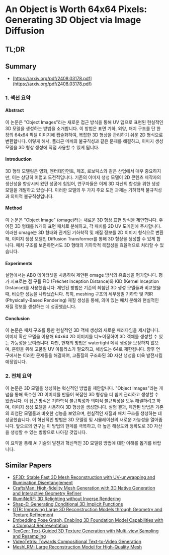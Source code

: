 # An Object is Worth 64x64 Pixels: Generating 3D Object via Image Diffusion
## TL;DR
## Summary
- [https://arxiv.org/pdf/2408.03178.pdf](https://arxiv.org/pdf/2408.03178.pdf)

### 1. 섹션 요약

#### Abstract
이 논문은 "Object Images"라는 새로운 접근 방식을 통해 UV 맵으로 표현된 현실적인 3D 모델을 생성하는 방법을 소개합니다. 이 방법은 표면 기하, 외양, 패치 구조를 단 한 장의 64x64 픽셀 이미지에 캡슐화하여, 복잡한 3D 형상을 관리하기 쉬운 2D 형식으로 변환합니다. 이렇게 해서, 폴리곤 메쉬의 불규칙성과 같은 문제를 해결하고, 이미지 생성 모델을 3D 형상 생성에 직접 사용할 수 있게 됩니다.

#### Introduction
3D 형태 모델링은 영화, 엔터테인먼트, 제조, 로보틱스와 같은 산업에서 매우 중요하지만, 이는 상당히 어렵고 도전적입니다. 기존의 이미지 생성 모델이 2D 콘텐츠 제작자의 생산성을 향상시켜 왔던 성공에 힘입어, 연구자들은 이제 3D 자산의 합성을 위한 생성 모델을 개발하고 있습니다. 이러한 모델의 두 가지 주요 도전 과제는 기하학적 불규칙성과 의미적 불규칙성입니다.

#### Method
이 논문은 "Object Image" (omage)라는 새로운 3D 형상 표현 방식을 제안합니다. 주어진 3D 형태를 N개의 표면 패치로 분해하고, 각 패치를 2D UV 도메인에 주사합니다. 이러한 omage는 3D 형태와 관계된 기하학적 및 재질 정보를 2D 이미지 형식으로 변환해, 이미지 생성 모델인 Diffusion Transformer를 통해 3D 형상을 생성할 수 있게 합니다. 패치 구조를 보존하면서도 3D 형태의 기하학적 복잡성을 효율적으로 처리할 수 있습니다.

#### Experiments
실험에서는 ABO 데이터셋을 사용하여 제안된 omage 방식의 유효성을 평가합니다. 평가 지표로는 점 구름 FID (Fréchet Inception Distance)와 KID (Kernel Inception Distance)를 사용했습니다. 제안된 방법은 기존의 최첨단 3D 생성 모델들과 비교했을 때, 비슷한 성능을 나타냈습니다. 특히, meshing 구조의 세부정밀 기하학 및 PBR (Physically-Based Rendering) 재질 생성을 통해, 의미 있는 패치 분해와 현실적인 재질 정보를 생성하는 데 성공했습니다.

#### Conclusion
이 논문은 패치 구조를 통한 현실적인 3D 객체 생성의 새로운 패러다임을 제시합니다. 이미지 확산 모델을 이용해 64x64 2D 이미지를 디노이징하여 3D 객체를 생성할 수 있는 가능성을 보여줍니다. 다만, 현재의 방법은 watertight 메쉬 생성을 보장하지 않으며, 훈련을 위해 고품질 UV 아틀라스가 필요하고, 해상도는 64로 제한됩니다. 향후 연구에서는 이러한 문제들을 해결하여, 고품질의 구조화된 3D 자산 생성을 더욱 발전시킬 예정입니다.

### 2. 전체 요약
이 논문은 3D 모델을 생성하는 혁신적인 방법을 제안합니다. "Object Images"라는 개념을 통해 특수한 2D 이미지를 만들어 복잡한 3D 형상을 더 쉽게 관리하고 생성할 수 있습니다. 이 접근 방식은 기하학적 불규칙성과 의미적 불규칙성을 모두 해결하려고 하며, 이미지 생성 모델을 사용하여 3D 형상을 생성합니다. 실험 결과, 제안된 방법은 기존의 최첨단 모델들과 비슷한 성능을 보였으며, 현실적인 재질과 패치 구조를 생성하는 데 성공했습니다. 이 혁신적인 방법은 3D 모델링 및 시뮬레이션의 새로운 가능성을 열어줍니다. 앞으로의 연구는 이 방법의 한계를 극복하고, 더 높은 해상도와 정확도로 3D 자산을 생성할 수 있는 방향으로 나아갈 것입니다.

이 요약을 통해 AI 기술의 발전과 혁신적인 3D 모델링 방법에 대한 이해를 돕기를 바랍니다.

## Similar Papers
- [SF3D: Stable Fast 3D Mesh Reconstruction with UV-unwrapping and Illumination Disentanglement](2408.00653.md)
- [CraftsMan: High-fidelity Mesh Generation with 3D Native Generation and Interactive Geometry Refiner](2405.14979.md)
- [IllumiNeRF: 3D Relighting without Inverse Rendering](2406.06527.md)
- [Shap-E: Generating Conditional 3D Implicit Functions](2305.02463.md)
- [GTR: Improving Large 3D Reconstruction Models through Geometry and Texture Refinement](2406.05649.md)
- [Embedding Pose Graph, Enabling 3D Foundation Model Capabilities with a Compact Representation](2403.13777.md)
- [TexGen: Text-Guided 3D Texture Generation with Multi-view Sampling and Resampling](2408.01291.md)
- [VideoTetris: Towards Compositional Text-to-Video Generation](2406.04277.md)
- [MeshLRM: Large Reconstruction Model for High-Quality Mesh](2404.12385.md)
